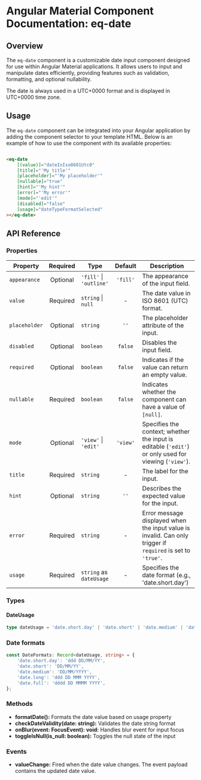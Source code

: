 # Angular Material Component Documentation: eq-date

## Overview

The `eq-date` component is a customizable date input component designed for use within Angular Material applications. It allows users to input and manipulate dates efficiently, providing features such as validation, formatting, and optional nullability.

The date is always used in a UTC+0000 format and is displayed in UTC+0000 time zone.

## Usage

The `eq-date` component can be integrated into your Angular application by adding the component selector to your template HTML. Below is an example of how to use the component with its available properties:

```html

<eq-date
	[(value)]="dateInIso8601Utc0"
	[title]="'My title'"
	[placeholder]="'My placeholder'"
	[nullable]="true"
	[hint]="'My hint'"
	[error]="'My error'"
	[mode]="'edit'"
	[disabled]="false"
	[usage]="dateTypeFormatSelected"
></eq-date>
```

## API Reference

### Properties

| Property      | Required | Type                      |  Default   | Description                                                                                                 |
|---------------|:--------:|---------------------------|:----------:|-------------------------------------------------------------------------------------------------------------|
| `appearance`  | Optional | `'fill'` \| `'outline'` | `'fill'` | The appearance of the input field.                                                                          |   
| `value`       | Required | `string` \| `null`        |     -      | The date value in ISO 8601 (UTC) format.                                                                    |
| `placeholder` | Optional | `string`                  |    `''`    | The placeholder attribute of the input.                                                                     |
| `disabled`    | Optional | `boolean`                 |  `false`   | Disables the input field.                                                                                   |
| `required`    | Optional | `boolean`                 |  `false`   | Indicates if the value can return an empty value.                                                           |
| `nullable`    | Required | `boolean`                 |  `false`   | Indicates whether the component can have a value of `[null]`.                                               |
| `mode`        | Optional | `'view'` \| `'edit'`      |  `'view'`  | Specifies the context; whether the input is editable (`'edit'`) or only used for viewing (`'view'`).        |
| `title`       | Required | `string`                  |     -      | The label for the input.                                                                                    |
| `hint`        | Optional | `string`                  |    `''`    | Describes the expected value for the input.                                                                 |
| `error`       | Required | `string`                  |     -      | Error message displayed when the input value is invalid. Can only trigger if `required` is set to `'true'`. |
| `usage`       | Required | `string` as `dateUsage`   |     -      | Specifies the date format (e.g., 'date.short.day')                                                          |

### Types

#### DateUsage

```typescript
type dateUsage = 'date.short.day' | 'date.short' | 'date.medium' | 'date.long' | 'date.full';
```

### Date formats

```typescript
const DateFormats: Record<dateUsage, string> = {
	'date.short.day': 'ddd DD/MM/YY',
	'date.short': 'DD/MM/YY',
	'date.medium': 'DD/MM/YYYY',
	'date.long': 'ddd DD MMM YYYY',
	'date.full': 'dddd DD MMMM YYYY',
};
```

### Methods

- **formatDate():** Formats the date value based on usage property
- **checkDateValidity(date: string):**  Validates the date string format
- **onBlur(event: FocusEvent): void:** Handles blur event for input focus
- **toggleIsNull(is_null: boolean):** Toggles the null state of the input

### Events

- **valueChange:** Fired when the date value changes. The event payload contains the updated date value.
